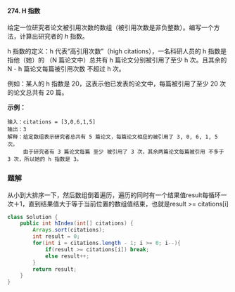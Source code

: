 #### 274. H 指数

给定一位研究者论文被引用次数的数组（被引用次数是非负整数）。编写一个方法，计算出研究者的 *h* 指数。

h 指数的定义：h 代表“高引用次数”（high citations），一名科研人员的 h 指数是指他（她）的 （N 篇论文中）总共有 h 篇论文分别被引用了至少 h 次。且其余的 N - h 篇论文每篇被引用次数 不超过 h 次。

例如：某人的 h 指数是 20，这表示他已发表的论文中，每篇被引用了至少 20 次的论文总共有 20 篇。

**示例：**

```shell
输入：citations = [3,0,6,1,5]
输出：3 
解释：给定数组表示研究者总共有 5 篇论文，每篇论文相应的被引用了 3, 0, 6, 1, 5 次。
     由于研究者有 3 篇论文每篇 至少 被引用了 3 次，其余两篇论文每篇被引用 不多于 3 次，所以她的 h 指数是 3。
```

### 题解

从小到大排序一下，然后数组倒着遍历，遍历的同时有一个结果值result每循环一次＋1，直到结果值大于等于当前位置的数组值结束，也就是result >= citations[i]

```java
class Solution {
    public int hIndex(int[] citations) {
        Arrays.sort(citations);
        int result = 0;
        for(int i = citations.length - 1; i >= 0; i--){
            if(result >= citations[i]) break;
            else result++;
        }
        return result;
    }
}
```

